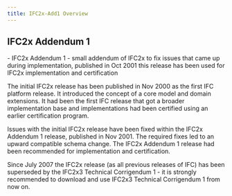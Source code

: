 ```yaml
---
title: IFC2x-Add1 Overview
---
```


## IFC2x Addendum 1

<p> - IFC2x Addendum 1 - small addendum of IFC2x to fix issues that came up during implementation, published in Oct 2001
this release has been used for IFC2x implementation and certification </p>

<p> The initial IFC2x release has been published in Nov 2000 as the first IFC platform release. It introduced the concept of a core model and domain extensions. It had been the first IFC release that got a broader implementation base and implementations had been certified using an earlier certification program.

Issues with the initial IFC2x release have been fixed within the IFC2x Addendum 1 release, published in Nov 2001. The required fixes led to an upward compatible schema change. The IFC2x Addendum 1 release had been recommended for implementation and certification.

Since July 2007 the IFC2x release (as all previous releases of IFC) has been superseded by the IFC2x3 Technical Corrigendum 1 - it is strongly recommended to download and use IFC2x3 Technical Corrigendum 1 from now on.

</p>

